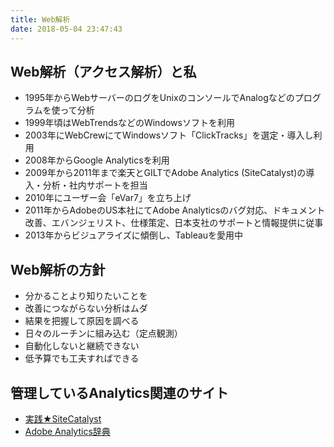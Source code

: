 ```yaml
---
title: Web解析
date: 2018-05-04 23:47:43
---
```


## Web解析（アクセス解析）と私
* 1995年からWebサーバーのログをUnixのコンソールでAnalogなどのプログラムを使って分析
* 1999年頃はWebTrendsなどのWindowsソフトを利用
* 2003年にWebCrewにてWindowsソフト「ClickTracks」を選定・導入し利用
* 2008年からGoogle Analyticsを利用
* 2009年から2011年まで楽天とGILTでAdobe Analytics (SiteCatalyst)の導入・分析・社内サポートを担当
* 2010年にユーザー会「eVar7」を立ち上げ
* 2011年からAdobeのUS本社にてAdobe Analyticsのバグ対応、ドキュメント改善、エバンジェリスト、仕様策定、日本支社のサポートと情報提供に従事
* 2013年からビジュアライズに傾倒し、Tableauを愛用中

## Web解析の方針
* 分かることより知りたいことを
* 改善につながらない分析はムダ
* 結果を把握して原因を調べる
* 日々のルーチンに組み込む（定点観測）
* 自動化しないと継続できない
* 低予算でも工夫すればできる

## 管理しているAnalytics関連のサイト
* [実践★SiteCatalyst](http://google.cms-ia.info/)
* [Adobe Analytics辞典](http://wiki.evar7.org/)

